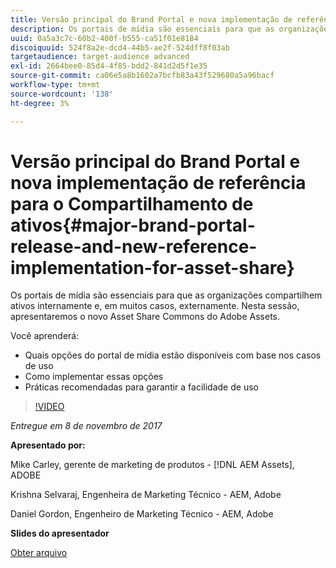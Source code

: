 ```yaml
---
title: Versão principal do Brand Portal e nova implementação de referência para o Compartilhamento de ativos
description: Os portais de mídia são essenciais para que as organizações compartilhem ativos internamente e, em muitos casos, externamente. Nesta sessão, apresentamos o novo Asset Share Commons do Adobe Assets.
uuid: 0a5a3c7c-60b2-400f-b555-ca51f01e8184
discoiquuid: 524f8a2e-dcd4-44b5-ae2f-524dff8f03ab
targetaudience: target-audience advanced
exl-id: 2664bee0-85d4-4f85-bdd2-841d2d5f1e35
source-git-commit: ca06e5a8b1602a7bcfb83a43f529680a5a96bacf
workflow-type: tm+mt
source-wordcount: '138'
ht-degree: 3%

---
```


# Versão principal do Brand Portal e nova implementação de referência para o Compartilhamento de ativos{#major-brand-portal-release-and-new-reference-implementation-for-asset-share}

Os portais de mídia são essenciais para que as organizações compartilhem ativos internamente e, em muitos casos, externamente. Nesta sessão, apresentaremos o novo Asset Share Commons do Adobe Assets.

Você aprenderá:

* Quais opções do portal de mídia estão disponíveis com base nos casos de uso
* Como implementar essas opções
* Práticas recomendadas para garantir a facilidade de uso

>[!VIDEO](https://video.tv.adobe.com/v/20730/?quality=9)

*Entregue em 8 de novembro de 2017*

**Apresentado por:**

Mike Carley, gerente de marketing de produtos - [!DNL AEM Assets], ADOBE

Krishna Selvaraj, Engenheira de Marketing Técnico - AEM, Adobe

Daniel Gordon, Engenheiro de Marketing Técnico - AEM, Adobe

**Slides do apresentador**

[Obter arquivo](assets/gems+bp-asset+share+nov+8+17+.pdf)
<!--
[Get back to the Overview](https://helpx.adobe.com/experience-manager/kt/eseminars/gems/aem-index.html)
-->
